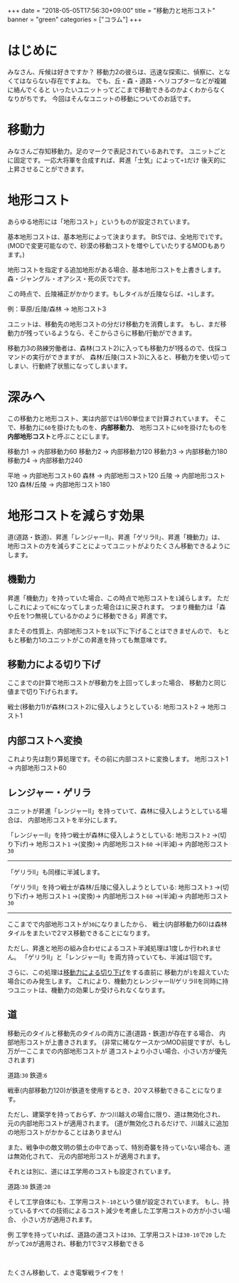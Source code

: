 +++
date = "2018-05-05T17:56:30+09:00"
title = "移動力と地形コスト"
banner = "green"
categories = ["コラム"]
+++

# はじめに
みなさん、斥候は好きですか？
移動力2の彼らは、迅速な探索に、偵察に、となくてはならない存在ですよね。
でも、丘・森・道路・ヘリコプターなどが複雑に絡んでくると
いったいユニットってどこまで移動できるのかよくわからなくなりがちです。
今回はそんなユニットの移動についてのお話です。

<!--more-->

# 移動力
みなさんご存知移動力。足のマークで表記されているあれです。
ユニットごとに固定です。一応大将軍を合成すれば、昇進「士気」によって`+1`だけ
後天的に上昇させることができます。

# 地形コスト
あらゆる地形には「地形コスト」というものが設定されています。

基本地形コストは、基本地形によって決まります。
BtSでは、全地形で`1`です。
(MODで変更可能なので、砂漠の移動コストを増やしていたりするMODもあります。)

地形コストを指定する追加地形がある場合、基本地形コストを上書きします。
森・ジャングル・オアシス・死の灰で`2`です。

この時点で、丘陵補正がかかります。もしタイルが丘陵ならば、`+1`します。

例：草原/丘陵/森林 -> 地形コスト3

ユニットは、移動先の地形コストの分だけ移動力を消費します。
もし、まだ移動力が残っているようなら、そこからさらに移動/行動ができます。

移動力3の熟練労働者は、森林(コスト2)に入っても移動力が1残るので、伐採コマンドの実行ができますが、
森林/丘陵(コスト3)に入ると、移動力を使い切ってしまい、行動終了状態になってしまいます。

# 深みへ
この移動力と地形コスト、実は内部では1/60単位まで計算されています。
そこで、移動力に`60`を掛けたものを、**内部移動力**、
地形コストに`60`を掛けたものを**内部地形コスト**と呼ぶことにします。

移動力1 -> 内部移動力60
移動力2 -> 内部移動力120
移動力3 -> 内部移動力180
移動力4 -> 内部移動力240

平地 -> 内部地形コスト60
森林 -> 内部地形コスト120
丘陵 -> 内部地形コスト120
森林/丘陵 -> 内部地形コスト180

# 地形コストを減らす効果
道(道路・鉄道)、昇進「レンジャーⅡ」、昇進「ゲリラⅡ」、昇進「機動力」は、
地形コストの方を減らすことによってユニットがよりたくさん移動できるようにします。

## 機動力
昇進「機動力」を持っていた場合、この時点で地形コストを`1`減らします。
ただしこれによって`0`になってしまった場合は`1`に戻されます。
つまり機動力は「森や丘を1つ無視しているかのように移動できる」昇進です。

またその性質上、内部地形コストを`1`以下に下げることはできませんので、
もともと移動力1のユニットがこの昇進を持っても無意味です。

## 移動力による切り下げ
ここまでの計算で地形コストが移動力を上回ってしまった場合、
移動力と同じ値まで切り下げられます。

戦士(移動力1)が森林(コスト2)に侵入しようとしている:
地形コスト2 -> 地形コスト1

## 内部コストへ変換
これより先は割り算処理です。その前に内部コストに変換します。
地形コスト1 -> 内部地形コスト60

## レンジャー・ゲリラ
ユニットが昇進「レンジャーⅡ」を持っていて、森林に侵入しようとしている場合は、
内部地形コストを半分にします。

「レンジャーⅡ」を持つ戦士が森林に侵入しようとしている:
地形コスト`2` →(切り下げ)→ 地形コスト`1` →(変換)→
内部地形コスト`60` →(半減)→ 内部地形コスト`30`

---

「ゲリラⅡ」も同様に半減します。

「ゲリラⅡ」を持つ戦士が森林/丘陵に侵入しようとしている:
地形コスト`3` →(切り下げ)→ 地形コスト`1` →(変換)→
内部地形コスト`60` →(半減)→ 内部地形コスト`30`

---

ここまでで内部地形コストが`30`になりましたから、
戦士(内部移動力60)は森林タイルをまたいで2マス移動できることになります。

ただし、昇進と地形の組み合わせによるコスト半減処理は1度しか行われません。
「ゲリラⅡ」と「レンジャーⅡ」を両方持っていても、半減は1回です。

さらに、この処理は[移動力による切り下げ](#移動力による切り下げ)をする直前に
移動力が`1`を超えていた場合にのみ発生します。
これにより、機動力とレンジャーⅡ/ゲリラⅡを同時に持つユニットは、機動力の効果しか受けられなくなります。

## 道
移動元のタイルと移動先のタイルの両方に道(道路・鉄道)が存在する場合、
内部地形コストが上書きされます。
(非常に稀なケースかつMOD前提ですが、もし万が一ここまでの内部地形コストが
道コストより小さい場合、小さい方が優先されます)

道路:`30` 鉄道:`6`

戦車(内部移動力120)が鉄道を使用するとき、20マス移動できることになります。

ただし、建築学を持っておらず、かつ川越えの場合に限り、道は無効化され、
元の内部地形コストが適用されます。
(道が無効化されるだけで、川越えに追加の地形コストがかかることはありません)

また、戦争中の敵文明の領土の中であって、特別奇襲を持っていない場合も、道は無効化されて、
元の内部地形コストが適用されます。

それとは別に、道には工学用のコストも設定されています。

道路:`30` 鉄道:`20`

そして工学自体にも、工学用コスト`-10`という値が設定されています。
もし、持っているすべての技術によるコスト減少を考慮した工学用コストの方が小さい場合、
小さい方が適用されます。

例
工学を持っていれば、道路の道コストは`30`、工学用コストは`30-10`で`20`
したがって`20`が適用され、移動力1で3マス移動できる

&nbsp;

たくさん移動して、よき電撃戦ライフを！
